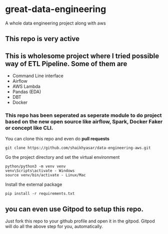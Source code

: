 # great-data-engineering
A whole data engineering project along with aws

## This repo is very active

## This is wholesome project where I tried possible way of ETL Pipeline. Some of them are
- Command Line interface
- Airflow
- AWS Lambda
- Pandas (EDA)
- DBT
- Docker

### This repo has been seperated as seperate module to do project based on the new open source like airflow, Spark, Docker Faker or concept like CLI.

You can clone this repo and even do **pull requests**

```
git clone https://github.com/shaikhyasar/data-engineering-aws.git
```
Go the project directory and set the virtual environment
```
python/python3 -m venv venv
venv\Scripts\activate - Windows
source venv/bin/activate - Linux/Mac
```
Install the external package
```
pip install -r requirements.txt
```

## you can even use Gitpod to setup this repo.

Just fork this repo to your github profile and open it in the gitpod. Gitpod will do all the above step for you, automatically.

